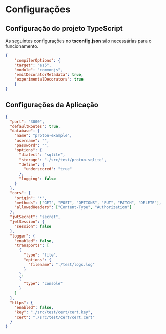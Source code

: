 # Configurações 

## Configuração do projeto TypeScript

As seguintes configurações no **tsconfig.json** são necessárias para o
funcionamento.

```json
{
    "compilerOptions": {
    "target": "es5",
    "module": "commonjs",
    "emitDecoratorMetadata": true,
    "experimentalDecorators": true
    }
}
```

## Configurações da Aplicação

```json
{
  "port": "3000",
  "defaultRoutes": true,
  "database": {
    "name": "proton-example",
    "username": "",
    "password": "",
    "options": {
      "dialect": "sqlite",
      "storage": "./src/test/proton.sqlite",
      "define": {
        "underscored": "true"
      },
      "logging": false
    }
  },
  "cors": {
    "origin": "*",
    "methods": ["GET", "POST", "OPTIONS", "PUT", "PATCH", "DELETE"],
    "allowedHeaders": ["Content-Type", "Authorization"]
  },
  "jwtSecret": "secret",
  "jwtSession": {
    "session": false
  },
  "logger": {
    "enabled": false,
    "transports": [
      {
        "type": "file",
        "options": {
          "filename": "./test/logs.log"
        }
      },
      {
        "type": "console"
      }
    ]
  },
  "https": {
    "enabled": false,
    "key": "./src/test/cert/cert.key",
    "cert": "./src/test/cert/cert.cert"
  }
}
```